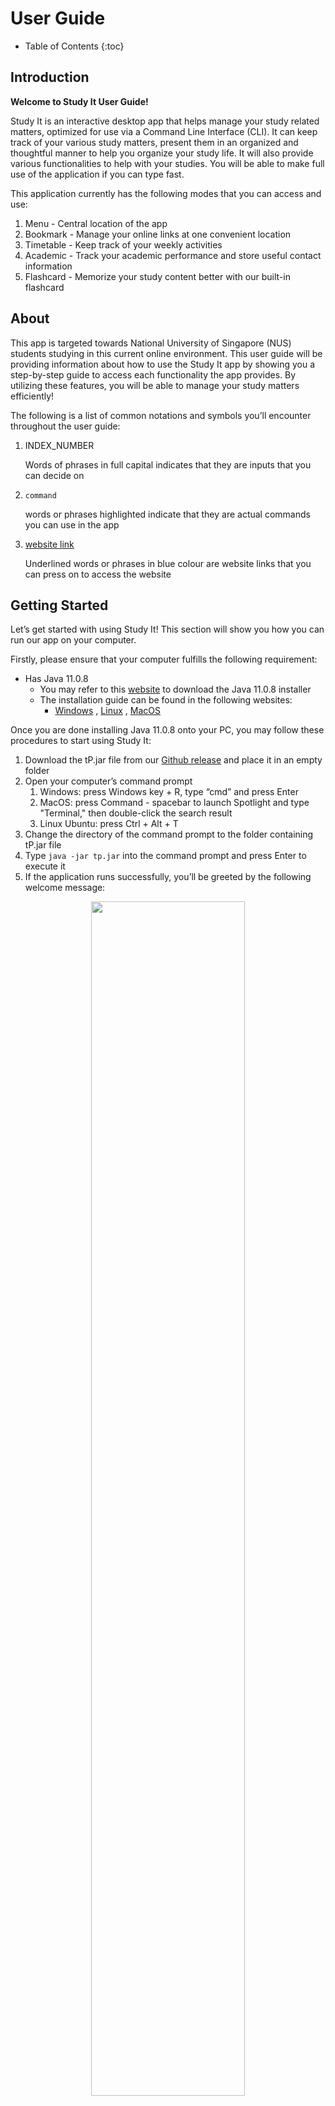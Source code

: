 # User Guide

* Table of Contents
{:toc}

<div style="page-break-after: always;"></div>

## Introduction 

**Welcome to Study It User Guide!**

Study It is an interactive desktop app that helps manage your study related matters, 
optimized for use via a Command Line Interface (CLI). It can keep track of your various study matters, 
present them in an organized and thoughtful manner to help you organize your study life. 
It will also provide various functionalities to help with your studies. You will be able to make full 
use of the application if you can type fast.

This application currently has the following modes that you can access and use:
1. Menu 	    -   Central location of the app
1. Bookmark 	- 	Manage your online links at one convenient location
1. Timetable 	- 	Keep track of your weekly activities
1. Academic	    - 	Track your academic performance and store useful contact information
1. Flashcard	- 	Memorize your study content better with our built-in flashcard

## About
This app is targeted towards National University of Singapore (NUS) students studying in this current online 
environment. This user guide will be providing information about how to use the Study It app by 
showing you a step-by-step guide to access each functionality the app provides. 
By utilizing these features, you will be able to manage your study matters efficiently!

The following is a list of common notations and symbols you’ll encounter throughout the user guide:

1. INDEX_NUMBER
   
    Words of phrases in full capital indicates that they are inputs that you can decide on
   
1. `command`

    words or phrases highlighted indicate that they are actual commands you can use in the app
    
1. [website link](https://ay2021s1-cs2113t-t12-1.github.io/tp/UserGuide.html)
   
   Underlined words or phrases in blue colour are website links that you can press on to access the website

<div style="page-break-after: always;"></div>

## Getting Started

Let’s get started with using Study It! This section will show you how you can run our app on your computer.

Firstly, please ensure that your computer fulfills the following requirement:
* Has Java 11.0.8
  * You may refer to this [website](https://www.oracle.com/java/technologies/javase/jdk11-archive-downloads.html) to download the Java 11.0.8 installer
  * The installation guide can be found in the following websites:
    * [Windows](https://docs.oracle.com/en/java/javase/11/install/installation-jdk-microsoft-windows-platforms.html#GUID-A7E27B90-A28D-4237-9383-A58B416071CA)
    , [Linux](https://docs.oracle.com/en/java/javase/11/install/installation-jdk-linux-platforms.html#GUID-737A84E4-2EFF-4D38-8E60-3E29D1B884B8) 
    , [MacOS](https://docs.oracle.com/javase/10/install/installation-jdk-and-jre-macos.htm)

Once you are done installing Java 11.0.8 onto your PC, you may follow these procedures to start using Study It:

1. Download the tP.jar file from our [Github release](https://github.com/AY2021S1-CS2113T-T12-1/tp/releases) and place it in an empty folder
1. Open your computer’s command prompt
   1. Windows: press Windows key + R, type “cmd” and press Enter
   1. MacOS: press Command - spacebar to launch Spotlight and type "Terminal," then double-click the search result
   1. Linux Ubuntu: press Ctrl + Alt + T
1. Change the directory of the command prompt to the folder containing tP.jar file
1. Type `java -jar tp.jar` into the command prompt and press Enter to execute it
1. If the application runs successfully, you’ll be greeted by the following welcome message:

<p align="center">
    <img width="70%" height="70%" src="Images/GeneralUG/welcomemessage.png">
</p>

Congratulations! You are now able to run Study It. To access its various functionalities,
you would need to type in the command at the Command Prompt and press Enter. Whenever you feel lost, 
refer to the following sections of this User Guide or call the `help` function in the app 
for guidance. We hope that you have fun using our app!

<div style="page-break-after: always;"></div>

## General Commands

The following section details the general commands you can use in the app. 
These commands can be used anywhere in the app to help you navigate around the app.

This section contains the following commands:
* 1 : [Prints help message](#1-prints-help-message-help)
* 2 : [Changes the current mode](#2-changes-the-current-mode-cd-mode_name-or-mode_index)
* 3 : [Shows the current location](#3-shows-the-current-location-location)
* 4 : [Prints starred items](#4-prints-starred-items-highlight)
* 5 : [Exits the current mode or application](#5-exits-the-current-mode-or-application-exit)

>**Warning**
>The general commands doesn't work during `add class` or `add activity` sequence in timetable mode
>and `add` or `test` sequence in flashcard mode

<div style="page-break-after: always;"></div>

### 1. Prints help message: `help`

The app will print out a summarised list of functions you can call at the current mode. 
This help message will vary depending on which mode you are at. 
Use this command to get guidance on what you can do with the app!

Instruction:
1. Type `help` and press Enter

Expected output:

Example of printing help message at menu:

<p align="left">
    <img width="100%" height="100%" src="Images/GeneralUG/help.png">
</p>

<div style="page-break-after: always;"></div>

Another example of printing help message at bookmark mode:

<p align="left">
    <img width="100%" height="100%" src="Images/GeneralUG/bookmarkhelp.png">
</p>

>**Useful information:**
>* The message varies in different modes to show you the commands at that mode. 
>Try it out!
<div style="page-break-after: always;"></div>

### 2. Changes the current mode: `cd MODE_NAME or MODE_INDEX`

You can change to different modes of the app by using this command! 
The following are the modes currently available in the app and their corresponding index:
1. menu
1. bookmark
1. timetable
1. academic
1. flashcard

Instruction:
1. Type `cd` followed by the `MODE_NAME` or `MODE_INDEX`
1. Press Enter

Expected output:

Command: `cd 2`

![CDBookmark](Images/GeneralUG/cdBookmark.png)

<div style="page-break-after: always;"></div>

Command: `cd academic`

![CDAcademic](Images/GeneralUG/cdacademic.png)

>**Warning**
>* An error message will appear when you type an invalid mode index or mode name
>
>![WrongModeIndex](Images/GeneralUG/wrongmodeindex.png)
>
>* Ensure that your index is within range or you spelt the mode names correctly when using this command!

>**Useful information:**
>* You can use this command anywhere in the app to switch between modes quickly!
>* This command STILL works if you don't have space/have excess space 
>between `cd` and the `MODE_NAME/MODE_INDEX`

<div style="page-break-after: always;"></div>

### 3. Shows the current location: `location`

Calling this command will show you which mode you are currently at.

Instruction:
1. Type `location` and press Enter

Expected output:

At bookmark mode:

![](Images/GeneralUG/location_bookmark.png)

At flashcard mode:

![](Images/GeneralUG/location_flashcard.png)

<div style="page-break-after: always;"></div>

### 4. Prints starred items: `highlight`

This command will print out the starred items in Bookmark and Academic

Instruction:
1. Type `highlight` and press Enter

Expected output:

![](Images/GeneralUG/highlight.png)

<div style="page-break-after: always;"></div>

### 5. Exits the current mode or application: `exit`

This command behaves differently depending on which mode you are currently at.

If you are currently at the Main Menu, calling this command will exit the app as shown below:

Instruction:
1. Type `exit` and press Enter

Expected output:

![](Images/GeneralUG/exit.png)

If you are in any of the other modes (i.e. bookmark/timetable/academic/flashcard), 
calling this command will exit that mode and place you at the Main menu instead, as shown below:

Instruction:
1. Type exit and press enter when you are in any other modes besides Main menu

Expected output:

![](Images/GeneralUG/exitmode.png)

<div style="page-break-after: always;"></div>

## Features 
<!-- @@author lingsihui -->
## 1. Bookmark

Now that more lessons are moving online, are you managing your links well? You might 
want to save your time finding your zoom links in your email inbox and save all your 
links in the bookmark feature to access them easily! The bookmark mode enables you to 
compile all your links in one destination and even categorise them into different groups. 
After entering the bookmark mode (refer to [General Command 2](#2-changes-the-current-mode-cd-mode_name-or-mode_index)), use the following commands to 
navigate around bookmark mode. 

This section contains 8 commands: 
* 1.1 : [Viewing all bookmark links / starred links / category](#11-viewing-all-the-bookmarks-links-listlist--s-list--c-list--a)
* 1.2 : [Going into each category](#12-going-into-each-category-bm-number)
* 1.3 : [Adding a category](#13-adding-category--cat-category_name-)
* 1.4 : [Deleting a category](#14-deleting-a-category--delete-category_number)
* 1.5 : [Going back to Bookmark main ](#15-going-back-to-bookmark-main-back)
* 1.6 : [Adding a link to your chosen category](#16-adding-a-link-to-your-chosen-category-add-link--add-link-t-title)
* 1.7 : [Deleting a link](#17-deleting-a-link-rm-link_number-)
* 1.8 : [Starring / Unstarring a link](#18-marking-unmarking-a-link-as-a-starred-link-star-link_number)

>**Warning**
>If you edit the data file wrongly, the bookmark feature will not be able to take in the correct category name, and links. 
>If you encounter any errors after handling the bookmark data file, refer to [FAQ](#faq)


<div style="page-break-after: always;"></div>

### 1.1 Viewing all the bookmarks links: `list`,`list -s`, `list -c`, `list -a`

Are you trying to find your links by entering into each category to view your links?
You might want to have an easy way to view the overview of your links. 
You can now either view the entire list of links in the category you are in, 
the starred links, the list of categories available, 
or the entire list of links in every category using the following commands. 

Instructions:
1. If you want to view the list of links in the category you are in  = `list`  
2. If you want to view the entire list of starred links = `list -s`
3. If you want to view the entire list of category available = `list -c`
4. if you want to view the entire list of links in every category = `list -a`

Expected output:  

![Bookmark_List](Images/BookmarkUG/Figure1.png)
![Bookmark_List_1Star_Cat](Images/BookmarkUG/Figure2.png)

<div style="page-break-after: always;"></div>

>**Useful Information:**
>* You can only use this command anywhere after entering the bookmark mode. (Refer to [General Command 2](#2-changes-the-current-mode-cd-mode_name-or-mode_index))
>* If your category does not have any links, it will indicate that the list is empty.
>* If you are in bookmark main, and you input `list`, it will show you the entire list of links in every category. (Same command as `list -a`)
>* To star / unstar a link refer to [1.8](#18-marking-unmarking-a-link-as-a-starred-link-star-link_number)
>* To add a category refer to [1.3](#13-adding-category--cat-category_name-), to delete a category refer to [1.4](#14-deleting-a-category--delete-category_number) 
>* You can also omit the space between `list` and `-a` / `-s` / `-c`
>* The user input is not case-sensitive.

>**Warning**
>* Follow the format `list`, `list -s`, `list -c`, `list -a` without adding additional inputs. If additional input is detected, the program will prompt you to input the correct format. 

<div style="page-break-after: always;"></div>

### 1.2 Going into each category: `bm NUMBER`   

Managing so many links can be a hassle! However, categorising the links into different 
groups can make it even more efficient to find your links! After entering bookmark mode 
(refer to [General Command 2](#2-changes-the-current-mode-cd-mode_name-or-mode_index)), you can enter each category using the following commands. 
This command allows you to change the bookmark category within the bookmark mode. 
 
Instruction:
1. `bm NUMBER `

E.g. `bm 2`  
Expected output:   

![Bookmark_bm_cat](Images/BookmarkUG/Figure3.png)

>**Useful Information:**
>* You can only use this command anywhere after entering the bookmark mode. ( Refer to [General Command 2](#2-changes-the-current-mode-cd-mode_name-or-mode_index))
>* Zoom, Nus, Internship, Hackathon, Career Talks categories are included in the default.
>* If you are already in the chosen category, the program will inform you as shown in the figure below. 
>![Bookmark_bm_already in cat](Images/BookmarkUG/Figure4.png)
>* You can also omit the space between `bm` and `NUMBER`
>* The user input is not case-sensitive.

If you encounter any errors, take note of the following warnings.

>**Warning:**
>* Ensure that the category NUMBER that you have chosen is valid. Error will be shown if the category NUMBER does not exist, or the NUMBER you have entered is not a number. To find out the valid category NUMBER, view the list of categories (Refer to [1.1](#11-viewing-all-the-bookmarks-links-listlist--s-list--c-list--a))

<div style="page-break-after: always;"></div>

### 1.3 Adding category:  `cat CATEGORY_NAME `

If you cannot find the perfect category to place your bookmark, 
why not create your own category! In addition to the default categories 
that are added (Zoom, NUS, Internship, Hackathon, Career Talks), create your 
own category to add your bookmark links. Use the following commands to add a category 
and navigate it (Refer to [1.2](#12-going-into-each-category-bm-number)) the same way as the rest of your categories.

Instruction: 
1. `cat CATEGORY_NAME`   
  
e.g. `cat entertainment`, `cat stocks`

Expected output:   

![Bookmark_Add Category](Images/BookmarkUG/Figure5.png)


>**Useful Information:** 
>* You can only use this command anywhere after entering the bookmark mode.  (Refer to [General Command 2](#2-changes-the-current-mode-cd-mode_name-or-mode_index))
>* NUS, Zoom, Internship, Hackathon and Career Talk categories are included in the default.
>* You can also omit the space between `cat` and `CATEGORY_NAME`
>* The user input is not case-sensitive.

If you encounter any errors, take note of the following warnings. 

>**Warning:** 
>* Ensure that the category name is not empty. Error will be shown if the category name is empty. 
>* You can only add unique category name.

<div style="page-break-after: always;"></div>

### 1.4 Deleting a category:  `delete CATEGORY_NUMBER`  

When you have a category, but you have no important links related to the category, take it out of your bookmark list! Organise and design your bookmark categories to your own personal needs by adding your own category (refer to [1.3](#13-adding-category--cat-category_name-)) and deleting unnecessary categories using these following commands.

Instruction:  

1. `delete CATEGORY_NUMBER`  

e.g. `delete 6`  

Expected output:  

![Bookmark_1.4](Images/BookmarkUG/Figure6.png)

>**Useful Information:**
>* You can only use this command in bookmark main.  (Refer to [1.5](#15-going-back-to-bookmark-main-back) to go back to the bookmark main)

Before deleting a category, take note of the following warnings. 

>**Warning:**
>* Ensure that the category NUMBER that you have chosen is valid. Error will be shown if the category NUMBER does not exist, or the NUMBER you have entered is not a number. To find out the valid category NUMBER, view the list of category available. (Refer to [1.1](#11-viewing-all-the-bookmarks-links-listlist--s-list--c-list--a))
>* CAUTION: Make sure to check all your links before deleting. Deleting a category will delete all the bookmarks in the category! 

<div style="page-break-after: always;"></div>

### 1.5 Going back to bookmark main: `back` 

There are two modes in bookmark feature: the main bookmark mode (refer to [General Command 2](#2-changes-the-current-mode-cd-mode_name-or-mode_index)), 
and the category mode (Refer to [1.2](#12-going-into-each-category-bm-number)). To navigate freely from mode to mode, use the following command. 
This command goes back to the previous mode depending on which mode you are in. 
 
Instruction: 
1. `back` 

Expected output:   

![Bookmark_back command](Images/BookmarkUG/Figure7.png)

>**Useful Information:**
>* When you input back in any bookmark category, you are brought back to the bookmark main. 
>* When you input back in the bookmark main, you will be prompted to type “exit” to exit bookmark mode. 
>* The user input is not case-sensitive.

>**Warning:**
>* Follow the format `back` without adding additional inputs. 
>If additional input is detected, the program will prompt you to input the correct format. 

<div style="page-break-after: always;"></div>

### 1.6 Adding a link to your chosen category: `add LINK` / `add LINK t->TITLE`

If you have a link to add to your bookmark category, follow these commands. 
Make sure you have chosen your category (Refer to [1.2](#12-going-into-each-category-bm-number)) 
and ensure that you do not add an invalid link or an empty link to your bookmark.
If you are afraid you will forget what the bookmark link is for, you can 
add a title to your bookmark link just by including a ` t-> TITLE` after you enter your link. 
In addition, if you forget what links you have already bookmarked, you can always 
add the same link, and the program will tell you whether you the link in your list.

Instruction: 
1. `add LINK` e.g. `add google.com`
2. `add LINK t->TITLE` e.g. `add https://nus-cs2113-ay2021s1.github.io/website/index.html t->Cs2113T`

Expected output:   

![Bookmark_add link](Images/BookmarkUG/Figure8.png)


>**Useful Information:**
>* You can only use this command after choosing your category. (Refer to [1.2](#12-going-into-each-category-bm-number))
>* You can only bookmark unique links within your category. Refer to the following figure.  
>![Bookmark_not unique link](Images/BookmarkUG/Figure9.png)

If you encounter any errors, take note of the following warnings. 

>**Warning:** 
>* Ensure that you have chosen a category. You will be prompted to choose a category before you are allowed to add your links. (Refer to [1.2](#12-going-into-each-category-bm-number)) 
>* Ensure that the link added is valid. Error will be shown if the link you have given is empty or is not valid (contains " ", "\|" or does not contain “.”). 

<div style="page-break-after: always;"></div>

### 1.7 Deleting a link: `rm LINK_NUMBER `

If you have a link that you no longer want to bookmark, or if you have a link that you accidentally bookmarked it, you can remove the bookmark easily just by following these few commands. Make sure that you have chosen your category (Refer to [1.2](#12-going-into-each-category-bm-number))  and ensure that you do not remove an empty, or an invalid link number.

Instruction: 
1. `rm LINK_NUMBER`

e.g. `rm 1`

Expected output:   

![Bookmark_1.8](Images/BookmarkUG/Figure10.png)

>**Useful Information:**
>* You can only use this command after choosing your category. (Refer to [1.2](#12-going-into-each-category-bm-number))

If you encounter any errors, take note of the following warnings. 

>**Warning:**
>* Ensure that you have chosen a category. You will be prompted to choose a category before you are allowed to remove your links. (Refer to [1.2](#12-going-into-each-category-bm-number)) 
>* Ensure that the link number that you want to remove is valid. Error will be shown if the link number you have given is empty or is not valid. Refer to [1.1](#11-viewing-all-the-bookmarks-links-listlist--s-list--c-list--a) to find out the correct link number. 

<div style="page-break-after: always;"></div>

### 1.8 Marking/ Unmarking a link as a starred link: `star LINK_NUMBER`

You might have many links that you need to manage, however, some of the links might be more important than others. If you have such links, you can easily mark them up by following these few commands. Make sure that you have chosen your category (Refer to [1.2](#12-going-into-each-category-bm-number))  and ensure that you do not input an empty or invalid link number.
 
Instruction: 
1. `star LINK_NUMBER`  

e.g. `star 1`

Expected output:   

![Bookmark_star](Images/BookmarkUG/Figure11.png){:width="30%" height="30%"}

>**Useful Information:** 
>* It is the same command for marking and unmarking any links. For example, if link 1 is not starred, star 1  will mark the link as starred. And if link 1 is starred, star 1 will unmark link 1. 
>* You can view your starred links in the highlight function in the main mode. (Refer to [General Command 4](#4-prints-starred-items-highlight))

If you encounter any errors, take note of the following warnings.  

>**Warning:**
>* Ensure that you have chosen a category. You will be prompted to choose a category before you are allowed to mark your links as starred. (Refer to [1.2](#12-going-into-each-category-bm-number)) 
>* Ensure that the link number that you want to mark as star is valid. Error will be shown if the link number you have given is empty or is not valid. Refer to [1.1](#11-viewing-all-the-bookmarks-links-listlist--s-list--c-list--a) to find out the correct link number. 

<div style="page-break-after: always;"></div>

<!-- @@author slightlyharp -->
## 2. Timetable
Do you find it a hassle to keep track of all your activities and Zoom links for online classes?
Do you wish there was a simple, visual way to organise your day and foresee any clashes in your schedule?
The timetable mode intends to address these issues, helping you keep track of your work and helping you achieve
purposeful productivity.

>**Warning:**
>* Do not try to edit the data file for the timetable if you are unsure. Doing so may result in the application not being able to
>retrieved the saved data, hence deem the data file corrupted and request to format the data file before you can use the timetable 
>feature again.

This section contains 10 commands to navigate the Timetable mode:
* [2.1. Entering timetable mode](#21-entering-timetable-mode-cd-3--cd-timetable)
* [2.2. Adding classes](#22-adding-classes-add-class)
* [2.3. Adding activities](#23-adding-activities-add-activity)
* [2.4. Showing links](#24-showing-links-show-link)
* [2.5. Showing schedule](#25-showing-schedule-show-schedule)
* [2.6. Showing activities list](#26-showing-activities-list-list-activity)
* [2.7. Showing classes list](#27-showing-class-list-list-class)
* [2.8. Deleting an activity](#28-deleting-an-activity-delete-activity-index)
* [2.9. Deleting a class](#29-deleting-a-class-delete-class-index)
* [2.10 Removing all past events](#210-removing-all-past-events-clean-up)

<div style="page-break-after: always;"></div>

### 2.1 Entering timetable mode: `cd 3` / `cd timetable`

If you find it difficult to make plans due to uncertainties in your schedule, this timetable mode presents your upcoming
events at a glance to know what to expect and stay on track. This command brings you to enter the timetable mode.

Instruction:

1. `cd 3` / `cd timetable`

Expected output:

![Timetable_2_1](Images/TimetableUG/Timetable_2_1.png){:height="80%" width="80%"}

>**Useful information:**
>* You can use this command from any mode to access the timetable mode easily and quickly!

<div style="page-break-after: always;"></div>

### 2.2 Adding classes: `add class`

If you find it hard to keep track of all your Zoom links with an increasing number of online classes, you can now
arrange your classes in a systematic manner with this feature. Make sure you are currently in the timetable mode
([refer to 2.1](#21-entering-timetable-mode-cd-3--cd-timetable)).

Instruction:

1. `add class`
2. Answer the questions as prompted

Expected output:

![Timetable_2_2](Images/TimetableUG/Timetable_2_2.png){:height="80%" width="80%"}

>**Useful Information:**
>* The module code will accept any input between 1-7 characters.
>* You can enter the time in both 12hr and 24hr format. Only entering am/pm at the back of the duration will be assumed 
>as both starting and ending time are in the same period.

<div style="page-break-after: always;"></div>

If you encounter any errors, take note of the following warning.

>**Warning:**
>* Ensure that you follow the format for answering the questions.
>Error will be shown if the questions are not answered in a suitable format.
>* Adding events that clash with the existing schedule will result in error message. You will need to check through 
>the schedule and events list and delete the unwanted event accordingly before you can add the new event.
>* Number of recurring classes are capped at 52 weeks (1 year) to ensure effective processing time. Add your class again one year
>later if your class recurs for more than a year.

<div style="page-break-after: always;"></div>

### 2.3 Adding activities: `add activity`

It can be hard to view your upcoming events at a glance.
Similar to the previous feature, this command allows you to add activities outside of classes to your schedule.

Instruction:

1. `add activity`
2. Answer the questions as prompted

Expected output:

![Timetable_2_3](Images/TimetableUG/Timetable_2_3.png){:height="80%" width="80%"}

>**Useful Information:** 
>* Currently this feature does not support adding activity past 12am. If you wish to schedule an activity overnight, 
>add the activity in 2 separate sessions.

<div style="page-break-after: always;"></div>

### 2.4 Showing links: `show link`

If you find it hard to keep track of all your conference links for your classes or activities, this command will present
all links relevant to you for the next 2 hours.

Instruction:
1. `show link`

Expected output:

![Timetable_2_4](Images/TimetableUG/Timetable_2_4.png){:height="80%" width="80%"}

<div style="page-break-after: always;"></div>

### 2.5 Showing schedule: `show schedule`

If you wish to view your schedule for the next seven days with all the activities, use this command.

Instruction:
1. `show schedule`

Expected output:

![Timetable_2_5](Images/TimetableUG/Timetable_2_5.png){:height="80%" width="80%"}

>**Warning:**
>* If the name of event is more than 10 character only the first 10 character will be shown.

<div style="page-break-after: always;"></div>

### 2.6 Showing Activities list: `list activity`

If you wish to see all activities you have input into the system, 
this command will present all the activities you have added with their starting date and time, if the activity is 
online, and the venue/link of the activity.

Instruction:
1. `list activity`

Expected output:

![Timetable_2_6](Images/TimetableUG/Timetable_2_6.png){:height="80%" width="80%"}

### 2.7 Showing Class list: `list class`

If you think searching through the timetable is too troublesome,
use this command to see all the classes you have added and other details of the classes, similar to the previous feature.

Instruction:
1. `list class`

Expected output:

![Timetable_2_7](Images/TimetableUG/Timetable_2_7.png){:height="80%" width="80%"}

<div style="page-break-after: always;"></div>

### 2.8 Deleting an activity: `delete activity INDEX`

If you have accidentally added a wrong activity, or an activity you have added has been cancelled,
use this command to delete an activity with corresponding index according to the activities list ([refer to 2.6](#26-showing-activities-list-list-activity)).

Instruction:
1. `delete activity INDEX`

Example of usage: 

`delete activity 1` will delete the first activity in the list.

Expected output:

![Timetable_2_8](Images/TimetableUG/Timetable_2_8.png){:height="80%" width="80%"}

### 2.9 Deleting a class: `delete class INDEX`

Similar to feature 2.8,
use this command to delete a class with corresponding index according to the classes list ([refer to 2.7](#27-showing-class-list-list-class)).

Instruction:
1. `delete class INDEX`

Example of usage: 

`delete class 2` will delete the second class in the list.

Expected output:

![Timetable_2_9](Images/TimetableUG/Timetable_2_9.png){:height="80%" width="80%"}

>**Warning:**
>* Deleting a class will delete all the lessons of that module on schedule. Use this command with caution. 

<div style="page-break-after: always;"></div>

### 2.10 Removing all past events: `clean up`

Having too many events added to the application, and the data file is taking up too much space?
Use this command to remove all the activities that was over more than 7 days ago and all the classes with their last lesson 
concluded more than 7 days ago.

Instruction:
1. `clean up`

Expected output:

![Timetable_2_10](Images/TimetableUG/Timetable_2_10.png){:height="80%" width="80%"}

>**Warning:**
>* Deletion will be done automatically. All the events that are deleted will not be able to be retrieved. 
>Only use this if you are sure you do not need your past events.

<!-- @@author -->

<div style="page-break-after: always;"></div>

## 3. Academic
Have you ever had to dig through tons of emails to look for the contact of a particular TA 
or sweat over your calculator when trying to estimate your CAPS this semester? 
Academic tracker provides a convenient experience where you can store 
all the information you need in one place! To access the academic tracker, 
follow the instructions below.

This section contains 12 commands to navigate the academic mode:
* [3.1 Entering Academic Mode](#31-entering-academic-mode-cd-4--cd-academic)
* [3.2 Adding a contact](#32-adding-a-contact-add-contact-ccontact_details-mmobile_number--eemail)
* [3.3 Listing all contacts](#33-listing-all-contacts-list-contact)
* [3.4 Starring a contact](#34-starring-a-contact-star-contact-index)
* [3.5 Deleting a contact](#35-deleting-a-contact-delete-contact-index)
* [3.6 Adding a grade](#36-adding-a-grade-add-grade-nmodule_name--mmc--ggrade)
* [3.7 Listing all grades](#37-listing-all-grades-list-grade)
* [3.8 Checking current cap](#38-checking-current-cap-check-cap)
* [3.9 Starring a grade](#39-starring-a-grade-star-grade-index)
* [3.10 SU-ing a grade](#310-su-ing-a-grade-su-grade-index)
* [3.11 Deleting a grade](#311-deleting-a-grade-delete-grade-index)
* [3.12 Listing all the starred items in academic](#312-listing-all-the-starred-items-in-academic-list-star)

<div style="page-break-after: always;"></div>

### 3.1 Entering Academic Mode: `cd 4` / `cd academic`

This command allows you to enter academic tracker mode from the main menu or from the other modes.
After entering this mode, you can then access all the features that the academic tracker offers!

Instruction: 

1. `cd 4` / `academic`

Expected output:

![Academic_3_1](Images/AcademicUG/Academic_3_1.png)

>**Useful information:**
>* You can use this command from any mode to access the academic mode easily and quickly!

<div style="page-break-after: always;"></div>

### 3.2 Adding a contact: `add contact c/CONTACT_DETAILS m/MOBILE_NUMBER  e/EMAIL`

In academic mode, you can add a contact to the current list of contacts, following the instructions below. 

Instruction: 
1. `add contact c/CONTACT_DETAILS  m/MOBILE_NUMBER  e/EMAIL`

Example of usage: 

`add contact c/Prof Lim  m/81234567  e/E7654321@u.nus.edu` 
will add a contact with the name Prof Lim, mobile number 81234567, and email E7654321@u.nus.edu.

Expected output:  

![Academic_3_2](Images/AcademicUG/Academic_3_2.png)

>**Warning:**
>* Numbers should be a positive integer with 8 or fewer digits , and email should be in the form abc@xyz.

<div style="page-break-after: always;"></div>

### 3.3 Listing all contacts: `list contact`

You can view all the contacts that have been added previously 
and stored on your computer by following these sets of instructions

Instruction: 
1. `list contact`

Expected output:

![Academic_3_3](Images/AcademicUG/Academic_3_3.png)

### 3.4 Starring a contact: `star contact INDEX`

Sometimes you may wish to highlight an important contact, and that's where
starring a contact come into use. Follow the instructions below to mark an 
important contact with a star.

Instruction: 
1. `star contact INDEX`

Example of usage: 

`star contact 1` will mark the first contact in the list with a star.

Expected output:

![Academic_3_4](Images/AcademicUG/Academic_3_4.png)

<div style="page-break-after: always;"></div>

### 3.5 Deleting a contact: `delete contact INDEX`

Do you no longer require the contact of the TA of last sem's module? 
Make use of the delete contact function to clean up your contacts by following the
instructions below.

Instruction: 
1. `delete contact INDEX`

Example of usage: 

`delete contact 1` will delete the first contact in the list.

Expected output:

![Academic_3_5](Images/AcademicUG/Academic_3_5.png)

<div style="page-break-after: always;"></div>

### 3.6 Adding a grade: `add grade n/MODULE_NAME  m/MC  g/GRADE`

In academic mode, you can add a grade to the current list of grades, following the instructions below. 

Instruction: 
1. `add grade n/MODULE_NAME  m/MC  g/GRADE`

Example of usage: 

`add grade n/CS2101  m/4  g/A-` 
will add a grade with the title CS2101 that has 4 credits and scored an A-.

Expected output:  

![Academic_3_6](Images/AcademicUG/Academic_3_6.png)

>**Warning:**
>* Note that module credits need to be a positive integer, and grade entered must be a valid grade.
>* This program doesn't cap how many MCs a module can have.
>* This application is not synced to a module database, so any valid input will be accepted as a module name.

### 3.7 Listing all grades: `list grade`

You can view all the grades that have been added previously 
and stored on your computer by following these sets of instructions

Instruction: 
1. `list grade`

Expected output:

![Academic_3_7](Images/AcademicUG/Academic_3_7.png)

<div style="page-break-after: always;"></div>

### 3.8 Checking current cap: `check cap`

To calculate your current CAP based on the grades you have entered previously, 
follow the instructions below

Instruction: 
1. `check cap`

Expected output:

![Academic_3_8](Images/AcademicUG/Academic_3_8.png)

### 3.9 Starring a grade: `star grade INDEX`

The star grade function can be used to highlight a particular grade. 
Follow the instructions below to mark an 
important grade with a star.

Instruction: 
1. `star grade INDEX`

Example of usage: 

`star grade 1` will mark the first grade in the list with a star.

Expected output:

![Academic_3_9](Images/AcademicUG/Academic_3_9.png)

<div style="page-break-after: always;"></div>

### 3.10 SU-ing a grade: `su grade INDEX`

SU-ed a module and want to exclude it from your CAP calculation? The SU grade
function allows you to do just that through these simple steps.

Instruction: 
1. `su grade INDEX`

Example of usage: 

`su grade 1` will su the first grade in the list.

Expected output:

![Academic_3_10](Images/AcademicUG/Academic_3_10.png)

>**Warning:**
>* The process of SU-ing a mod is not retractable. Should you accidentally SU a mod unintentionally, 
>consider deleting the mod and adding a new one.

<div style="page-break-after: always;"></div>

### 3.11 Deleting a grade: `delete grade INDEX`

The delete grade function can be used to delete a grade from the currently stored
 list of grades by following the instructions below.

Instruction: 
1. `delete grade INDEX`

Example of usage: 

`delete grade 1` will delete the first grade in the list.

Expected output:

![Academic_3_11](Images/AcademicUG/Academic_3_11.png)

### 3.12 Listing all the starred items in academic: `list star`

The list star function works like the highlight function, but only displaying
the starred items inside the academic section. 

Instruction: 
1. `list star`

Expected output:

![Academic_3_12](Images/AcademicUG/Academic_3_12.png)

<div style="page-break-after: always;"></div>

## 4. Flashcard

Do you wish you had a quick way to refer to the content that will be tested in your upcoming tests?
Or a more efficient way to verify your knowledge?
Perhaps it is also difficult to scour your handwritten notes to find a particular piece of information.
The flashcard mode aims to tackle these aspects that may hinder your learning process.

This section contains 6 commands to navigate the Flashcard mode:
* [4.1. Entering flashcard mode](#41-entering-flashcard-mode-cd-5--cd-flashcard)
* [4.2. Adding flashcards](#42-adding-flashcards-add)
* [4.3. Listing flashcards](#43-listing-flashcards-list)
* [4.4. Deleting flashcards](#44-deleting-flashcards-delete)
* [4.5. Testing content](#45-testing-contenttest)
* [4.6. Finding relevant flashcards](#46-finding-relevant-flashcards-find)

### 4.1 Entering flashcard mode: `cd 5` / `cd flashcard`

If you find it hard to be fully proficient in your study topics, this flashcard mode is a medium for you to actively
learn and memorise. This enables you to learn effectively through repetition, helping you to remember information better
in the long-term. This command allows you to enter the flashcard mode.

Instruction:
1. `cd 5` / `cd flashcard`

Expected output:

![Flashcard_4_1](Images/FlashcardUG/Flashcard_4_1.png){:height="80%" width="80%"}

>**Useful information:**
>* You can use this command from any mode to access the flashcard mode easily and quickly!

<div style="page-break-after: always;"></div>

### 4.2 Adding flashcards: `add`

To assist you in your studies, there needs to be a knowledge base of content to be revised.
You can do this by adding new flashcards to the flashcard deck with this command, after entering flashcard mode
([refer to 4.1](#41-entering-flashcard-mode-cd-5--cd-flashcard)).

Instruction:
1. `add`
2. Enter the question and answer as prompted
 
Example of usage:

`4+4` followed by `8` will create a flashcard with question 4+4 and answer 8.

Expected output:

![Flashcard_4_2](Images/FlashcardUG/Flashcard_4_2.png){:height="65%" width="65%"}

If you encounter any errors, take note of the following warning.

>**Warning:**
>* “back” and "show answer" cannot be added as an answer for the flashcard.
>This is because “back” and "show answer" are used as commands to exit and reveal the answer in the test mode
>respectively.
>If the flashcard answer you wish to use is similar to “back” or "show answer", rephrase and use another term.
>
>![Flashcard_4_2_1](Images/FlashcardUG/Flashcard_4_2_1.png){:height="60%" width="60%"}

<div style="page-break-after: always;"></div>

### 4.3 Listing flashcards: `list`

If you wish to review the content that is currently in the flashcard deck, this command can display all flashcards that
have been added.

Instruction:
1. `list`

Expected output:

![Flashcard_4_3](Images/FlashcardUG/Flashcard_4_3.png){:height="80%" width="80%"}

<div style="page-break-after: always;"></div>

### 4.4 Deleting flashcards: `delete`

When you have a flashcard that is no longer relevant to you or contains wrong information, you can delete the flashcard
from the flashcard deck.

Instruction:
1. `delete`
2. Enter the card index of the flashcard to be deleted as prompted

Example of usage:

`3` will delete the 3rd flashcard in the list.

Expected output:

![Flashcard_4_4](Images/FlashcardUG/Flashcard_4_4.png){:height="80%" width="80%"}

>**Useful information:**
>* You can use the `list` command to check the card index.

<div style="page-break-after: always;"></div>

### 4.5 Testing content:`test`

Grading your own work is one of the best ways to revise as it helps you effectively retain information.
After adding the flashcards, you may wish to revise the content by testing yourself. 

If you are unable to answer a question and wish to refer to the answer, use `show answer`.
When you are done revising, use `back` to exit the test mode, and return to the flashcard main.

Instruction:
1. `test`
2. Answer the questions as prompted
3. `show answer` / `back`

Expected output:

![Flashcard_4_5](Images/FlashcardUG/Flashcard_4_5.png){:height="60%" width="60%"}

>**Useful information:**
>* User input in the test mode is not case sensitive. If the answer is correct but the case is different from
>the stored answer, the answer will be accepted as the right answer.

<div style="page-break-after: always;"></div>

### 4.6 Finding relevant flashcards: `find`

If you wish to look through the flashcards containing only a particular search term, use this command.

Instruction:
1. `find`
2. Enter the desired search term as prompted

Expected output:

![Flashcard_4_6](Images/FlashcardUG/Flashcard_4_6.png){:height="80%" width="80%"}

<div style="page-break-after: always;"></div>

## FAQ

**Q**: How do I transfer my data to another computer? 

**A**: All of Study It's data is stored under the `ROOT_FOLDER/data` folder.
To transfer these data to another computer, please back up the `data` folder 
and copy it over to the directory in the new computer accordingly after installing the app.

**Q**: Why is my application not starting up properly?

**A**: Please refer to the ["Getting Started"](#getting-started) section and ensure that 
the correct version of java is installed on your computer. If you face any further difficulties, 
feel free to refer to the About Us page and contact any of the developers.

**Q**: Why is XXX feature not supported?

**A**: As this app is still under development, there are many features we would like to add in the future.
Do feedback to us what features you would like to see in Study It!

**Q**: What to do if bookmark data does not load properly after changing the bookmark.txt file?

**A**: This is for users who edited the bookmark.txt file in the data folder. If you encounter trouble after editing the data file, 
you can do one of the following steps: 
* revert the changes in the data file.
* delete the bookmark data file.
* ensure the bookmark data file are stored in the correct format. This is the following format: 
    * CategoryName = links \| links \| \|STAR\|links \| links t->title 
    * Category name and the links are separated with a " = " and each link is separated with a " \| ". (Take note of the space before and after the symbols)
    * A starred link has \|STAR\| in front of the link. A link with a title has " t->" infront of the title. (Take note of the space in front of t->)

<div style="page-break-after: always;"></div>

## Command Summary

The following table is a compiled list of all available commands in our application that you can easily refer to! 

The commands listed under the sections besides “General” can only be called when you are in that specific mode, 
which you can access using the cd command!

<div align="center">Table: Command Cheatsheet for Study It</div>

<p align="center">
    <img width="90%" height="90%" src="Images/cheatsheet1.png">
</p>

<div style="page-break-after: always;"></div>

<p align="center">
    <img width="90%" height="90%" src="Images/cheatsheet2.png">
</p>